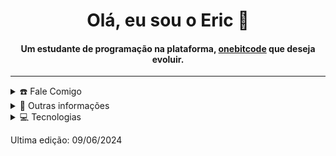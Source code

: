 <div align="center">
<h1 align="center">Olá, eu sou o Eric 🦊</h1>
<h4 align="center">
  Um estudante de programação na plataforma, 
  <a href="https://www.onebitcode.com/" target="_blank">onebitcode</a>
  que deseja evoluir.
</h4>
</div>

-----
<details>
  <summary>☎️ Fale Comigo</summary>
<div>
  <samp>
    <h2 align="center">Pode me encontrar abaixo:</h2>
  <p align="center">
      <a href="https://instagram.com/desenvolvedoreric" target="blank"><img align="center"
         src="https://img.shields.io/badge/instagram-%23E4405F.svg?style=for-the-badge&logo=Instagram&logoColor=white"
         alt="azzar" height="30"/></a>
      <br>
    </p>
  </samp>
</div>
</details>

<details>
  <summary>🧮 Outras informações</summary>
<div>
<samp>
<h2 align="center">Informações</h2>

- **Idade:** 20 anos
- **Localização:** São Paulo, Brasil
- **Estudando:** Frontend
- **Educação:** Curso online de frontend pela OneBitCode
  
<p align="center">
  <a href="github.com/desenvolvedoreric" target="blank"><img align="center" 
     src="https://komarev.com/ghpvc/?username=desenvolvedoreric&style=for-the-badge&label=VISUALIZAÇÕES" height="25"
     alt="views count" /></a>
</p>
 </samp>
</div>
</details>
  
<details> 
  <summary>💻 Tecnologias</summary>
  <h2>Frontend</h2>
    
  - HTML
  
  - CSS
  
  - Javascript
    
   <p>
    <a href="https://github.com/desenvolvedoreric/">
      <img src="https://github-readme-stats.vercel.app/api/top-langs/?username=desenvolvedoreric&langs_count=6&theme=gruvbox&layout=compact&hide_border=true"
      alt="1999AZZAR :: overall Top Langs " />
    </a>
  </p>
</details>

Ultima edição: 09/06/2024
